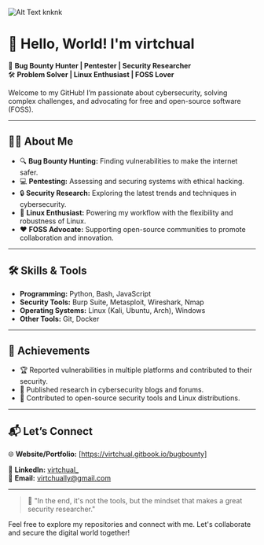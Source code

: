 ![Alt Text](https://i.pinimg.com/originals/32/c7/4c/32c74c10a76f90741ec78ab93cd7c7e6.gif) knknk

# 👋 Hello, World! I'm virtchual 

🚀 **Bug Bounty Hunter | Pentester | Security Researcher**  
🛠️ **Problem Solver | Linux Enthusiast | FOSS Lover**  

Welcome to my GitHub! I’m passionate about cybersecurity, solving complex challenges, and advocating for free and open-source software (FOSS).  

---

## 🕵️‍♂️ About Me  
- 🔍 **Bug Bounty Hunting:** Finding vulnerabilities to make the internet safer.  
- 💻 **Pentesting:** Assessing and securing systems with ethical hacking.  
- 🔒 **Security Research:** Exploring the latest trends and techniques in cybersecurity.  
- 🐧 **Linux Enthusiast:** Powering my workflow with the flexibility and robustness of Linux.  
- ❤️ **FOSS Advocate:** Supporting open-source communities to promote collaboration and innovation.  

---

## 🛠️ Skills & Tools  
- **Programming:** Python, Bash, JavaScript  
- **Security Tools:** Burp Suite, Metasploit, Wireshark, Nmap  
- **Operating Systems:** Linux (Kali, Ubuntu, Arch), Windows  
- **Other Tools:** Git, Docker

---

## 🌟 Achievements  
- 🏆 Reported vulnerabilities in multiple platforms and contributed to their security.  
- 📜 Published research in cybersecurity blogs and forums.  
- 🤝 Contributed to open-source security tools and Linux distributions.  

---

## 📬 Let’s Connect  
🌐 **Website/Portfolio:** [https://virtchual.gitbook.io/bugbounty]  
<!--🐦 **Twitter:** [@YourTwitterHandle](https://twitter.com/YourTwitterHandle)  -->
🔗 **LinkedIn:** [virtchual_](https://linkedin.com/in/virtchual)  
📧 **Email:** [virtchually@gmail.com](mailto:virtchually@gmail.com)  

---
<!--
## 📂 Featured Projects  
Here are some projects I’m proud to share:  

### 🔐 [Project Name](https://github.com/yourusername/project-repo)  
_A brief description of the project and its purpose._  

### 🛠️ [Tool Name](https://github.com/yourusername/tool-repo)  
_An open-source tool to enhance security workflows._  

---
-->
> 🌟 "In the end, it's not the tools, but the mindset that makes a great security researcher."  

Feel free to explore my repositories and connect with me. Let's collaborate and secure the digital world together!
